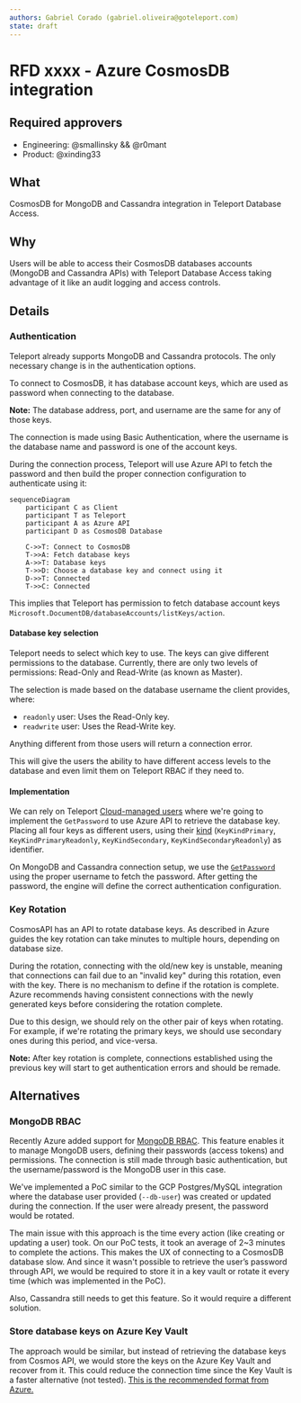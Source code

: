 ```yaml
---
authors: Gabriel Corado (gabriel.oliveira@goteleport.com)
state: draft
---
```


# RFD xxxx - Azure CosmosDB integration

## Required approvers

* Engineering: @smallinsky && @r0mant
* Product: @xinding33

## What

CosmosDB for MongoDB and Cassandra integration in Teleport Database Access.

## Why

Users will be able to access their CosmosDB databases accounts (MongoDB and
Cassandra APIs) with Teleport Database Access taking advantage of it like an
audit logging and access controls.

## Details

### Authentication

Teleport already supports MongoDB and Cassandra protocols. The only necessary
change is in the authentication options.

To connect to CosmosDB, it has database account keys, which are used as
password when connecting to the database.

**Note:** The database address, port, and username are the same for any of those
keys.

The connection is made using Basic Authentication, where the username is the
database name and password is one of the account keys.

During the connection process, Teleport will use Azure API to fetch the password
and then build the proper connection configuration to authenticate using it:

```mermaid
sequenceDiagram
    participant C as Client
    participant T as Teleport
    participant A as Azure API
    participant D as CosmosDB Database

    C->>T: Connect to CosmosDB
    T->>A: Fetch database keys
    A->>T: Database keys
    T->>D: Choose a database key and connect using it
    D->>T: Connected
    T->>C: Connected
```

This implies that Teleport has permission to fetch database account keys
`Microsoft.DocumentDB/databaseAccounts/listKeys/action`.

#### Database key selection
Teleport needs to select which key to use. The keys can give different permissions
to the database. Currently, there are only two levels of permissions: Read-Only
and Read-Write (as known as Master).

The selection is made based on the database username the client provides, where:
* `readonly` user: Uses the Read-Only key.
* `readwrite` user: Uses the Read-Write key.

Anything different from those users will return a connection error.

This will give the users the ability to have different access levels to the
database and even limit them on Teleport RBAC if they need to.

#### Implementation
We can rely on Teleport [Cloud-managed users](https://github.com/gravitational/teleport/blob/master/lib/srv/db/cloud/users/user.go#L31)
where we're going to implement the `GetPassword` to use Azure API to retrieve
the database key. Placing all four keys as different users, using their [kind](https://pkg.go.dev/github.com/Azure/azure-sdk-for-go/sdk/resourcemanager/cosmos/armcosmos#KeyKind)
(`KeyKindPrimary`, `KeyKindPrimaryReadonly`, `KeyKindSecondary`,
`KeyKindSecondaryReadonly`) as identifier.

On MongoDB and Cassandra connection setup, we use the [`GetPassword`](https://github.com/gravitational/teleport/blob/master/lib/srv/db/cloud/users/users.go#L120)
using the proper username to fetch the password. After getting the password,
the engine will define the correct authentication configuration.

### Key Rotation
CosmosAPI has an API to rotate database keys. As described in Azure guides the
key rotation can take minutes to multiple hours, depending on database size.

During the rotation, connecting with the old/new key is unstable, meaning that
connections can fail due to an "invalid key" during this rotation, even with the
key. There is no mechanism to define if the rotation is complete. Azure
recommends having consistent connections with the newly generated keys before
considering the rotation complete.

Due to this design, we should rely on the other pair of keys when rotating. For
example, if we're rotating the primary keys, we should use secondary ones during
this period, and vice-versa.

**Note:** After key rotation is complete, connections established using the
previous key will start to get authentication errors and should be remade.

## Alternatives

### MongoDB RBAC
Recently Azure added support for [MongoDB RBAC](https://learn.microsoft.com/en-us/azure/cosmos-db/mongodb/how-to-setup-rbac).
This feature enables it to manage MongoDB users, defining their passwords
(access tokens) and permissions. The connection is still made through basic
authentication, but the username/password is the MongoDB user in this case.

We've implemented a PoC similar to the GCP Postgres/MySQL integration where the
database user provided (`--db-user`) was created or updated during the
connection. If the user were already present, the password would be rotated.

The main issue with this approach is the time every action (like creating or 
updating a user) took. On our PoC tests, it took an average of 2~3 minutes to
complete the actions. This makes the UX of connecting to a CosmosDB database
slow. And since it wasn't possible to retrieve the user’s password through API,
we would be required to store it in a key vault or rotate it every time
(which was implemented in the PoC).

Also, Cassandra still needs to get this feature. So it would require a different
solution.

### Store database keys on Azure Key Vault
The approach would be similar, but instead of retrieving the database keys from
Cosmos API, we would store the keys on the Azure Key Vault and recover from it.
This could reduce the connection time since the Key Vault is a faster
alternative (not tested). [This is the recommended format from Azure.](https://learn.microsoft.com/en-us/azure/cosmos-db/store-credentials-key-vault)
